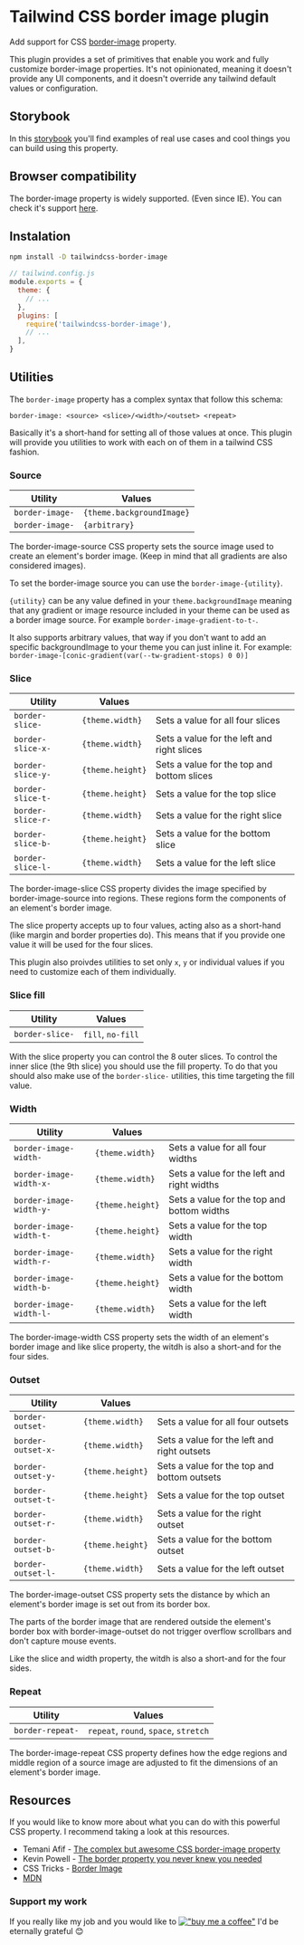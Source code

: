 # Tailwind CSS border image plugin

Add support for CSS [border-image][mdn-border-image] property.

This plugin provides a set of primitives that enable you work and fully customize border-image properties. It's not opinionated, meaning it doesn't provide any UI components, and it doesn't override any tailwind default values or configuration.

## Storybook

In this [storybook][storybook] you'll find examples of real use cases and cool things you can build using this property.

## Browser compatibility

The border-image property is widely supported. (Even since IE). You can check it's support [here][can-i-use-border-image].

## Instalation

```bash
npm install -D tailwindcss-border-image
```

```javascript
// tailwind.config.js
module.exports = {
  theme: {
    // ...
  },
  plugins: [
    require('tailwindcss-border-image'),
    // ...
  ],
}
```

## Utilities

The `border-image` property has a complex syntax that follow this schema:

```
border-image: <source> <slice>/<width>/<outset> <repeat>
```

Basically it's a short-hand for setting all of those values at once. This plugin will provide you utilities to work with each on of them in a tailwind CSS fashion.

### Source

| Utility         | Values                    |
| --------------- | ------------------------- |
| `border-image-` | `{theme.backgroundImage}` |
| `border-image-` | `{arbitrary}`             |

The border-image-source CSS property sets the source image used to create an element's border image. (Keep in mind that all gradients are also considered images).

To set the border-image source you can use the `border-image-{utility}`.

`{utility}` can be any value defined in your `theme.backgroundImage` meaning that any gradient or image resource included in your theme can be used as a border image source. For example `border-image-gradient-to-t-`.

It also supports arbitrary values, that way if you don't want to add an specific backgroundImage to your theme you can just inline it. For example: `border-image-[conic-gradient(var(--tw-gradient-stops) 0 0)]`

### Slice

| Utility           | Values           |                                            |
| ----------------- | ---------------- | ------------------------------------------ |
| `border-slice-`   | `{theme.width}`  | Sets a value for all four slices           |
| `border-slice-x-` | `{theme.width}`  | Sets a value for the left and right slices |
| `border-slice-y-` | `{theme.height}` | Sets a value for the top and bottom slices |
| `border-slice-t-` | `{theme.height}` | Sets a value for the top slice             |
| `border-slice-r-` | `{theme.width}`  | Sets a value for the right slice           |
| `border-slice-b-` | `{theme.height}` | Sets a value for the bottom slice          |
| `border-slice-l-` | `{theme.width}`  | Sets a value for the left slice            |

The border-image-slice CSS property divides the image specified by border-image-source into regions. These regions form the components of an element's border image.

The slice property accepts up to four values, acting also as a short-hand (like margin and border properties do). This means that if you provide one value it will be used for the four slices.

This plugin also proivdes utilities to set only `x`, `y` or individual values if you need to customize each of them individually.

### Slice fill

| Utility         | Values            |
| --------------- | ----------------- |
| `border-slice-` | `fill`, `no-fill` |

With the slice property you can control the 8 outer slices. To control the inner slice (the 9th slice) you should use the fill property. To do that you should also make use of the `border-slice-` utilities, this time targeting the fill value.

### Width

| Utility                 | Values           |                                            |
| ----------------------- | ---------------- | ------------------------------------------ |
| `border-image-width-`   | `{theme.width}`  | Sets a value for all four widths           |
| `border-image-width-x-` | `{theme.width}`  | Sets a value for the left and right widths |
| `border-image-width-y-` | `{theme.height}` | Sets a value for the top and bottom widths |
| `border-image-width-t-` | `{theme.height}` | Sets a value for the top width             |
| `border-image-width-r-` | `{theme.width}`  | Sets a value for the right width           |
| `border-image-width-b-` | `{theme.height}` | Sets a value for the bottom width          |
| `border-image-width-l-` | `{theme.width}`  | Sets a value for the left width            |

The border-image-width CSS property sets the width of an element's border image and like slice property, the witdh is also a short-and for the four sides.

### Outset

| Utility            | Values           |                                             |
| ------------------ | ---------------- | ------------------------------------------- |
| `border-outset-`   | `{theme.width}`  | Sets a value for all four outsets           |
| `border-outset-x-` | `{theme.width}`  | Sets a value for the left and right outsets |
| `border-outset-y-` | `{theme.height}` | Sets a value for the top and bottom outsets |
| `border-outset-t-` | `{theme.height}` | Sets a value for the top outset             |
| `border-outset-r-` | `{theme.width}`  | Sets a value for the right outset           |
| `border-outset-b-` | `{theme.height}` | Sets a value for the bottom outset          |
| `border-outset-l-` | `{theme.width}`  | Sets a value for the left outset            |

The border-image-outset CSS property sets the distance by which an element's border image is set out from its border box.

The parts of the border image that are rendered outside the element's border box with border-image-outset do not trigger overflow scrollbars and don't capture mouse events.

Like the slice and width property, the witdh is also a short-and for the four sides.

### Repeat

| Utility          | Values                                |
| ---------------- | ------------------------------------- |
| `border-repeat-` | `repeat`, `round`, `space`, `stretch` |

The border-image-repeat CSS property defines how the edge regions and middle region of a source image are adjusted to fit the dimensions of an element's border image.

## Resources

If you would like to know more about what you can do with this powerful CSS property. I recommend taking a look at this resources.

- Temani Afif - [The complex but awesome CSS border-image property][the-complex-but-awesome-css-border-image-property]
- Kevin Powell - [The border property you never knew you needed][the-border-property-you-never-knew-you-needed]
- CSS Tricks - [Border Image][css-tricks-border-image]
- [MDN][mdn-border-image]

### Support my work

If you really like my job and you would like to [!["buy me a coffee"](https://img.shields.io/badge/-buy_me_a%C2%A0coffee-gray?logo=Buy-me-a-coffee)](https://www.buymeacoffee.com/sebagnz) I'd be eternally grateful 😊

[storybook]: https://sebagnz.github.io/tailwindcss-border-image/?path=/docs/example-breakout--docs
[mdn-border-image]: https://developer.mozilla.org/en-US/docs/Web/CSS/border-image
[can-i-use-border-image]: https://caniuse.com/border-image
[the-complex-but-awesome-css-border-image-property]: https://www.smashingmagazine.com/2024/01/css-border-image-property/
[the-border-property-you-never-knew-you-needed]: https://youtu.be/ypstT5UfCsk?si=8zzSwBFq57WlvSQE
[css-tricks-border-image]: https://css-tricks.com/almanac/properties/b/border-image/

